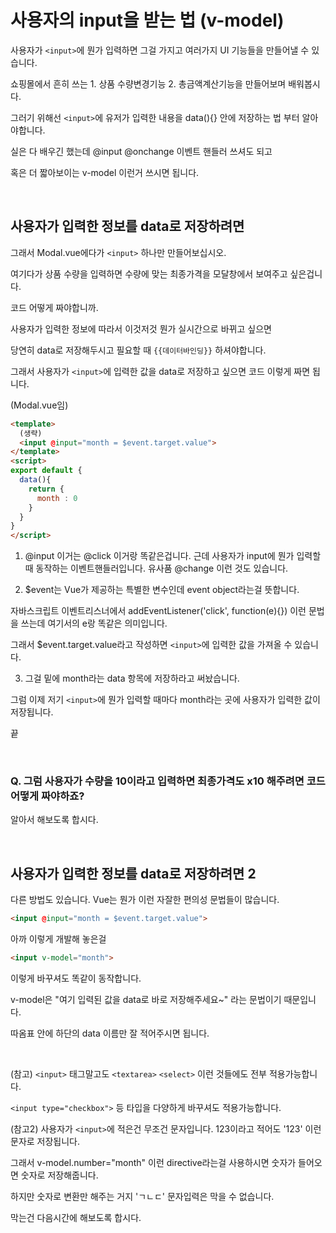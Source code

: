# 사용자의 input을 받는 법 (v-model)

사용자가 `<input>`에 뭔가 입력하면 그걸 가지고 여러가지 UI 기능들을 만들어낼 수 있습니다.

쇼핑몰에서 흔히 쓰는 1. 상품 수량변경기능 2. 총금액계산기능을 만들어보며 배워봅시다.

그러기 위해선 `<input>`에 유저가 입력한 내용을 data(){} 안에 저장하는 법 부터 알아야합니다.

실은 다 배우긴 했는데 @input @onchange 이벤트 핸들러 쓰셔도 되고

혹은 더 짧아보이는 v-model 이런거 쓰시면 됩니다. 

<br/>

## 사용자가 입력한 정보를 data로 저장하려면

그래서 Modal.vue에다가 `<input>` 하나만 만들어보십시오.

여기다가 상품 수량을 입력하면 수량에 맞는 최종가격을 모달창에서 보여주고 싶은겁니다.

코드 어떻게 짜야합니까. 

 

사용자가 입력한 정보에 따라서 이것저것 뭔가 실시간으로 바뀌고 싶으면

당연히 data로 저장해두시고 필요할 때 `{{데이터바인딩}}` 하셔야합니다. 

그래서 사용자가 `<input>`에 입력한 값을 data로 저장하고 싶으면 코드 이렇게 짜면 됩니다.

(Modal.vue임)

```html
<template>
  (생략)
  <input @input="month = $event.target.value">
</template>
<script>
export default {
  data(){
    return {
      month : 0
    }
  }
}
</script>
```
1. @input 이거는 @click 이거랑 똑같은겁니다. 근데 사용자가 input에 뭔가 입력할 때 동작하는 이벤트핸들러입니다. 유사품 @change 이런 것도 있습니다.

 

2. $event는 Vue가 제공하는 특별한 변수인데 event object라는걸 뜻합니다. 

자바스크립트 이벤트리스너에서 addEventListener('click', function(e){}) 이런 문법을 쓰는데 여기서의 e랑 똑같은 의미입니다. 

그래서 $event.target.value라고 작성하면 `<input>`에 입력한 값을 가져올 수 있습니다. 

 

3. 그걸 밑에 month라는 data 항목에 저장하라고 써놨습니다.

그럼 이제 저기 `<input>`에 뭔가 입력할 때마다 month라는 곳에 사용자가 입력한 값이 저장됩니다.

끝 

<br/>

### Q. 그럼 사용자가 수량을 10이라고 입력하면 최종가격도 x10 해주려면 코드 어떻게 짜야하죠?

알아서 해보도록 합시다. 

<br/>

## 사용자가 입력한 정보를 data로 저장하려면 2 

다른 방법도 있습니다. Vue는 뭔가 이런 자잘한 편의성 문법들이 많습니다. 

```html
<input @input="month = $event.target.value">
```

아까 이렇게 개발해 놓은걸 

```html
<input v-model="month"> 
```
이렇게 바꾸셔도 똑같이 동작합니다.

v-model은 "여기 입력된 값을 data로 바로 저장해주세요~" 라는 문법이기 때문입니다.

따옴표 안에 하단의 data 이름만 잘 적어주시면 됩니다.

<br/>

(참고) `<input>` 태그말고도 `<textarea>` `<select>` 이런 것들에도 전부 적용가능합니다. 

`<input type="checkbox">` 등 타입을 다양하게 바꾸셔도 적용가능합니다.

 

 

(참고2) 사용자가 `<input>`에 적은건 무조건 문자입니다. 123이라고 적어도 '123' 이런 문자로 저장됩니다.

그래서 v-model.number="month" 이런 directive라는걸 사용하시면 숫자가 들어오면 숫자로 저장해줍니다.

하지만 숫자로 변환만 해주는 거지 'ㄱㄴㄷ' 문자입력은 막을 수 없습니다.

막는건 다음시간에 해보도록 합시다. 